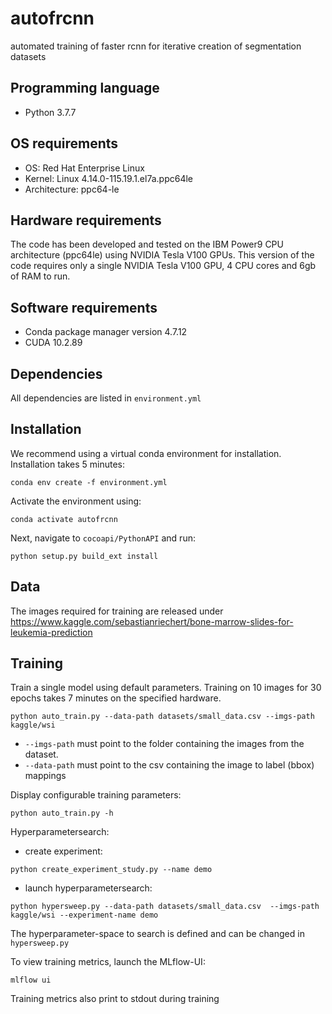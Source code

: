 # autofrcnn
automated training of faster rcnn for iterative creation of segmentation datasets

## Programming language
- Python 3.7.7

## OS requirements
- OS: Red Hat Enterprise Linux
- Kernel: Linux 4.14.0-115.19.1.el7a.ppc64le
- Architecture: ppc64-le

## Hardware requirements
The code has been developed and tested on the IBM Power9 CPU architecture (ppc64le) using NVIDIA Tesla V100 GPUs.
This version of the code requires only a single NVIDIA Tesla V100 GPU, 4 CPU cores and 6gb of RAM to run.

## Software requirements
- Conda package manager version 4.7.12
- CUDA 10.2.89

## Dependencies
All dependencies are listed in `environment.yml`

## Installation
We recommend using a virtual conda environment for installation. Installation takes 5 minutes:
```
conda env create -f environment.yml
```
Activate the environment using:
```
conda activate autofrcnn
```
Next, navigate to `cocoapi/PythonAPI` and run:
```
python setup.py build_ext install
```

## Data
The images required for training are released under https://www.kaggle.com/sebastianriechert/bone-marrow-slides-for-leukemia-prediction

## Training
Train a single model using default parameters. Training on 10 images for 30 epochs takes 7 minutes on the specified hardware.
```
python auto_train.py --data-path datasets/small_data.csv --imgs-path kaggle/wsi
```
- `--imgs-path` must point to the folder containing the images from the dataset.
- `--data-path` must point to the csv containing the image to label (bbox) mappings

Display configurable training parameters:
```
python auto_train.py -h
```
Hyperparametersearch:
- create experiment:
```
python create_experiment_study.py --name demo
```
- launch hyperparametersearch:
```
python hypersweep.py --data-path datasets/small_data.csv  --imgs-path kaggle/wsi --experiment-name demo
```
The hyperparameter-space to search is defined and can be changed in `hypersweep.py`

To view training metrics, launch the MLflow-UI:
```
mlflow ui
```
Training metrics also print to stdout during training
